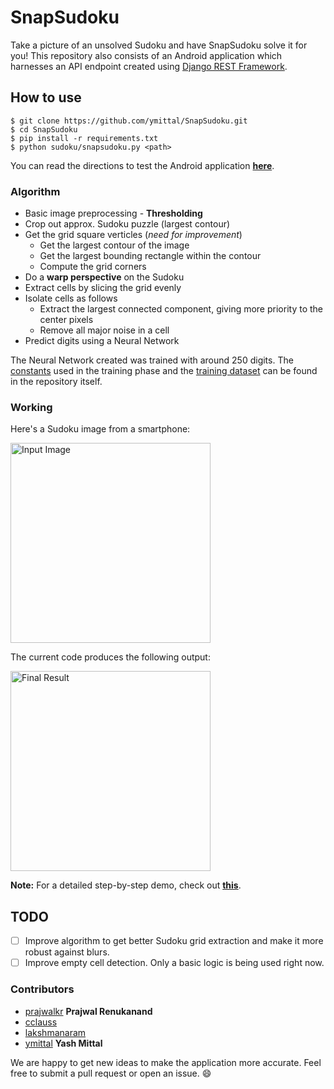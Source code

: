 # SnapSudoku

Take a picture of an unsolved Sudoku and have SnapSudoku solve it for you! This repository also consists of an Android application which harnesses an API endpoint created using [Django REST Framework](http://www.django-rest-framework.org/).

## How to use

```
$ git clone https://github.com/ymittal/SnapSudoku.git
$ cd SnapSudoku
$ pip install -r requirements.txt
$ python sudoku/snapsudoku.py <path>
```

You can read the directions to test the Android application [**here**](https://github.com/ymittal/SnapSudoku/blob/master/android/README.md).

### Algorithm

 - Basic image preprocessing - **Thresholding**
 - Crop out approx. Sudoku puzzle (largest contour)
 - Get the grid square verticles (*need for improvement*)
    - Get the largest contour of the image
    - Get the largest bounding rectangle within the contour
    - Compute the grid corners
- Do a **warp perspective** on the Sudoku
- Extract cells by slicing the grid evenly
- Isolate cells as follows
    - Extract the largest connected component, giving more priority to the center pixels
    - Remove all major noise in a cell
- Predict digits using a Neural Network

The Neural Network created was trained with around 250 digits. The [constants](https://github.com/ymittal/SnapSudoku/blob/master/sudoku/networks/net) used in the training phase and the [training dataset](https://github.com/ymittal/SnapSudoku/tree/master/sudoku/train) can be found in the repository itself.

### Working

Here's a Sudoku image from a smartphone:

<img src="https://lh3.googleusercontent.com/-rGpsVTsqkYU/VwysnNV6U4I/AAAAAAAAG00/1XVCxhPkVzMTugwy53PUTVu76JtywthyQCLcB/s1000/test1.jpg" alt="Input Image" width="320px">

The current code produces the following output:

<img src="https://lh3.googleusercontent.com/-PLL7mtKdT68/VxzRU-D1mxI/AAAAAAAAH4s/v2lvYd_mQes3J3ta0PwQ_W2gwxhrVS_VQCLcB/s500/Final+Result.png" alt="Final Result" width="320px">

**Note:** For a detailed step-by-step demo, check out [**this**](https://github.com/ymittal/SnapSudoku/blob/master/demo/README.md).

## TODO

- [ ] Improve algorithm to get better Sudoku grid extraction and make it more robust against blurs.
- [ ] Improve empty cell detection. Only a basic logic is being used right now. 

### Contributors

* [prajwalkr](https://github.com/prajwalkr) **Prajwal Renukanand**
* [cclauss](https://github.com/cclauss)
* [lakshmanaram](https://github.com/lakshmanaram)
* [ymittal](https://github.com/ymittal) **Yash Mittal**

We are happy to get new ideas to make the application more accurate. Feel free to submit a pull request or open an issue. :smile:
